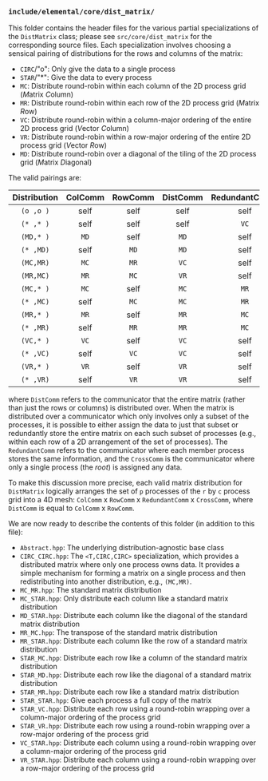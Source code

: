 ### `include/elemental/core/dist_matrix/`

This folder contains the header files for the various partial specializations of
the `DistMatrix` class; please see `src/core/dist_matrix` for the 
corresponding source files. Each specialization involves choosing a 
sensical pairing of distributions for the rows and columns of the matrix:

-  `CIRC`/"o": Only give the data to a single process
-  `STAR`/"\*": Give the data to every process
-  `MC`: Distribute round-robin within each column of the 2D process grid (*M*atrix *C*olumn)
-  `MR`: Distribute round-robin within each row of the 2D process grid (*M*atrix *R*ow)
-  `VC`: Distribute round-robin within a column-major ordering of the entire 
   2D process grid (*V*ector *C*olumn)
-  `VR`: Distribute round-robin within a row-major ordering of the entire
   2D process grid (*V*ector *R*ow)
-  `MD`: Distribute round-robin over a diagonal of the tiling of the 2D process
   grid (*M*atrix *D*iagonal)

The valid pairings are:

| Distribution | ColComm | RowComm | DistComm  | RedundantComm | CrossComm |
|:------------:|:-------:|:-------:|:---------:|:-------------:|:---------:|
| `(o ,o )`    | self    | self    | self      | self          | `VC`      |
| `(* ,* )`    | self    | self    | self      | `VC`          | self      |
| `(MD,* )`    | `MD`    | self    | `MD`      | self          | `MDPerp`  |
| `(* ,MD)`    | self    | `MD`    | `MD`      | self          | `MDPerp`  |
| `(MC,MR)`    | `MC`    | `MR`    | `VC`      | self          | self      |
| `(MR,MC)`    | `MR`    | `MC`    | `VR`      | self          | self      |
| `(MC,* )`    | `MC`    | self    | `MC`      | `MR`          | self      |
| `(* ,MC)`    | self    | `MC`    | `MC`      | `MR`          | self      |
| `(MR,* )`    | `MR`    | self    | `MR`      | `MC`          | self      |
| `(* ,MR)`    | self    | `MR`    | `MR`      | `MC`          | self      |
| `(VC,* )`    | `VC`    | self    | `VC`      | self          | self      |
| `(* ,VC)`    | self    | `VC`    | `VC`      | self          | self      |
| `(VR,* )`    | `VR`    | self    | `VR`      | self          | self      |
| `(* ,VR)`    | self    | `VR`    | `VR`      | self          | self      |

where `DistComm` refers to the communicator that the entire matrix (rather than
just the rows or columns) is distributed over. When the matrix is distributed
over a communicator which only involves only a subset of the processes, it is
possible to either assign the data to just that subset or redundantly store 
the entire matrix on each such subset of processes (e.g., within each row of a 
2D arrangement of the set of processes). The `RedundantComm` refers to the 
communicator where each member process stores the same information, and the 
`CrossComm` is the communicator where only a single process (the *root*) is 
assigned any data.

To make this discussion more precise, each valid matrix distribution for 
`DistMatrix` logically arranges the set of `p` processes of the `r` by `c` 
process grid into a 4D mesh: `ColComm` x `RowComm` x `RedundantComm` x `CrossComm`, where `DistComm` is equal to `ColComm` x `RowComm`.

We are now ready to describe the contents of this folder (in addition to this
file):

-  `Abstract.hpp`: The underlying distribution-agnostic base class
-  `CIRC_CIRC.hpp`: The `<T,CIRC,CIRC>` specialization, which provides a
   distributed matrix where only one process owns data. It provides a simple
   mechanism for forming a matrix on a single process and then redistributing
   into another distribution, e.g., `(MC,MR)`.
-  `MC_MR.hpp`: The standard matrix distribution
-  `MC_STAR.hpp`: Only distribute each column like a standard matrix
   distribution
-  `MD_STAR.hpp`: Distribute each column like the diagonal of the standard
   matrix distribution
-  `MR_MC.hpp`: The transpose of the standard matrix distribution
-  `MR_STAR.hpp`: Distribute each column like the row of a standard matrix
   distribution
-  `STAR_MC.hpp`: Distribute each row like a column of the standard matrix
   distribution
-  `STAR_MD.hpp`: Distribute each row like the diagonal of a standard matrix
   distribution
-  `STAR_MR.hpp`: Distribute each row like a standard matrix distribution
-  `STAR_STAR.hpp`: Give each process a full copy of the matrix
-  `STAR_VC.hpp`: Distribute each row using a round-robin wrapping over a
   column-major ordering of the process grid
-  `STAR_VR.hpp`: Distribute each row using a round-robin wrapping over a
   row-major ordering of the process grid
-  `VC_STAR.hpp`: Distribute each column using a round-robin wrapping over a
   column-major ordering of the process grid
-  `VR_STAR.hpp`: Distribute each column using a round-robin wrapping over a
   row-major ordering of the process grid
